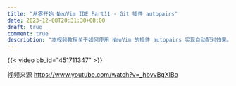 ```yaml
---
title: "从零开始 NeoVim IDE Part11 - Git 插件 autopairs"
date: 2023-12-08T20:31:30+08:00
draft: true
comment: true
description: "本视频教程关于如何使用 NeoVim 的插件 autopairs 实现自动配对效果。"
---
```


{{< video bb_id="451711347" >}}

视频来源 https://www.youtube.com/watch?v=_hbvvBgXlBo

